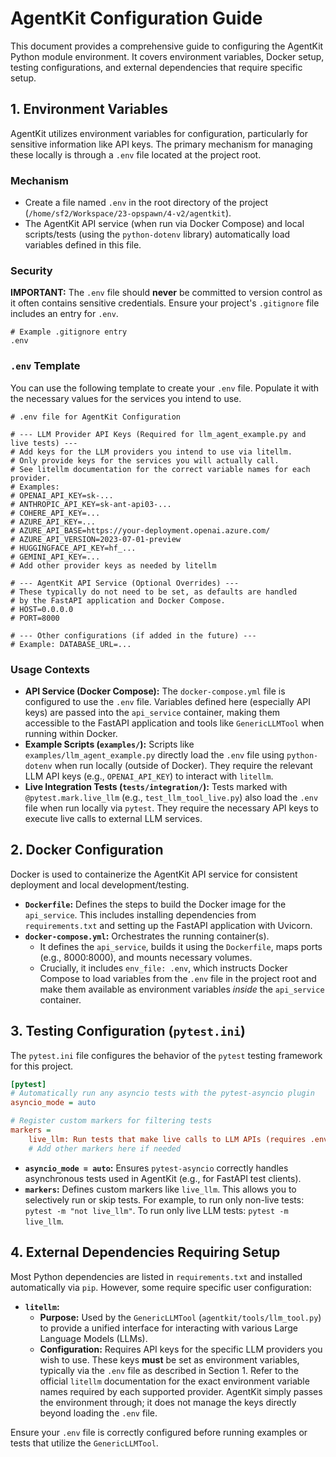 # AgentKit Configuration Guide

This document provides a comprehensive guide to configuring the AgentKit Python module environment. It covers environment variables, Docker setup, testing configurations, and external dependencies that require specific setup.

## 1. Environment Variables

AgentKit utilizes environment variables for configuration, particularly for sensitive information like API keys. The primary mechanism for managing these locally is through a `.env` file located at the project root.

### Mechanism

-   Create a file named `.env` in the root directory of the project (`/home/sf2/Workspace/23-opspawn/4-v2/agentkit`).
-   The AgentKit API service (when run via Docker Compose) and local scripts/tests (using the `python-dotenv` library) automatically load variables defined in this file.

### Security

**IMPORTANT:** The `.env` file should **never** be committed to version control as it often contains sensitive credentials. Ensure your project's `.gitignore` file includes an entry for `.env`.

```gitignore
# Example .gitignore entry
.env
```

### `.env` Template

You can use the following template to create your `.env` file. Populate it with the necessary values for the services you intend to use.

```plaintext
# .env file for AgentKit Configuration

# --- LLM Provider API Keys (Required for llm_agent_example.py and live tests) ---
# Add keys for the LLM providers you intend to use via litellm.
# Only provide keys for the services you will actually call.
# See litellm documentation for the correct variable names for each provider.
# Examples:
# OPENAI_API_KEY=sk-...
# ANTHROPIC_API_KEY=sk-ant-api03-...
# COHERE_API_KEY=...
# AZURE_API_KEY=...
# AZURE_API_BASE=https://your-deployment.openai.azure.com/
# AZURE_API_VERSION=2023-07-01-preview
# HUGGINGFACE_API_KEY=hf_...
# GEMINI_API_KEY=...
# Add other provider keys as needed by litellm

# --- AgentKit API Service (Optional Overrides) ---
# These typically do not need to be set, as defaults are handled
# by the FastAPI application and Docker Compose.
# HOST=0.0.0.0
# PORT=8000

# --- Other configurations (if added in the future) ---
# Example: DATABASE_URL=...
```

### Usage Contexts

-   **API Service (Docker Compose):** The `docker-compose.yml` file is configured to use the `.env` file. Variables defined here (especially API keys) are passed into the `api_service` container, making them accessible to the FastAPI application and tools like `GenericLLMTool` when running within Docker.
-   **Example Scripts (`examples/`):** Scripts like `examples/llm_agent_example.py` directly load the `.env` file using `python-dotenv` when run locally (outside of Docker). They require the relevant LLM API keys (e.g., `OPENAI_API_KEY`) to interact with `litellm`.
-   **Live Integration Tests (`tests/integration/`):** Tests marked with `@pytest.mark.live_llm` (e.g., `test_llm_tool_live.py`) also load the `.env` file when run locally via `pytest`. They require the necessary API keys to execute live calls to external LLM services.

## 2. Docker Configuration

Docker is used to containerize the AgentKit API service for consistent deployment and local development/testing.

-   **`Dockerfile`:** Defines the steps to build the Docker image for the `api_service`. This includes installing dependencies from `requirements.txt` and setting up the FastAPI application with Uvicorn.
-   **`docker-compose.yml`:** Orchestrates the running container(s).
    -   It defines the `api_service`, builds it using the `Dockerfile`, maps ports (e.g., 8000:8000), and mounts necessary volumes.
    -   Crucially, it includes `env_file: .env`, which instructs Docker Compose to load variables from the `.env` file in the project root and make them available as environment variables *inside* the `api_service` container.

## 3. Testing Configuration (`pytest.ini`)

The `pytest.ini` file configures the behavior of the `pytest` testing framework for this project.

```ini
[pytest]
# Automatically run any asyncio tests with the pytest-asyncio plugin
asyncio_mode = auto

# Register custom markers for filtering tests
markers =
    live_llm: Run tests that make live calls to LLM APIs (requires .env configuration)
    # Add other markers here if needed
```

-   **`asyncio_mode = auto`:** Ensures `pytest-asyncio` correctly handles asynchronous tests used in AgentKit (e.g., for FastAPI test clients).
-   **`markers`:** Defines custom markers like `live_llm`. This allows you to selectively run or skip tests. For example, to run only non-live tests: `pytest -m "not live_llm"`. To run only live LLM tests: `pytest -m live_llm`.

## 4. External Dependencies Requiring Setup

Most Python dependencies are listed in `requirements.txt` and installed automatically via `pip`. However, some require specific user configuration:

-   **`litellm`:**
    -   **Purpose:** Used by the `GenericLLMTool` (`agentkit/tools/llm_tool.py`) to provide a unified interface for interacting with various Large Language Models (LLMs).
    -   **Configuration:** Requires API keys for the specific LLM providers you wish to use. These keys **must** be set as environment variables, typically via the `.env` file as described in Section 1. Refer to the official `litellm` documentation for the exact environment variable names required by each supported provider. AgentKit simply passes the environment through; it does not manage the keys directly beyond loading the `.env` file.

Ensure your `.env` file is correctly configured before running examples or tests that utilize the `GenericLLMTool`.